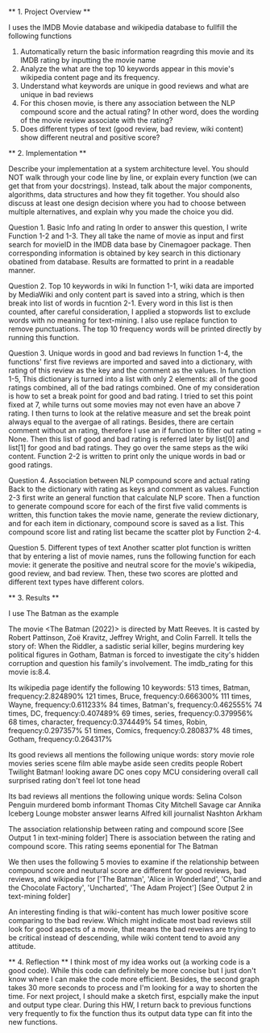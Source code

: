 ** 1. Project Overview **

I uses the IMDB Movie database and wikipedia database to fullfill the following functions
1. Automatically return the basic information reagrding this movie and its IMDB rating by inputting the movie name
2. Analyze the what are the top 10 keywords appear in this movie's wikipedia content page and its frequency.
3. Understand what keywords are unique in good reviews and what are unique in bad reviews
4. For this chosen movie, is there any association between the NLP compound score and the actual rating? In other word, does the wording of the movie review associate with the rating?
5. Does different types of text (good review, bad review, wiki content) show different neutral and positive score?

** 2. Implementation **

Describe your implementation at a system architecture level. You should NOT walk through your code line by line, or explain every function (we can get that from your docstrings). Instead, talk about the major components, algorithms, data structures and how they fit together. You should also discuss at least one design decision where you had to choose between multiple alternatives, and explain why you made the choice you did.

Question 1. Basic Info and rating
In order to answer this question, I write Function 1-2 and 1-3. They all take the name of movie as input and first search for movieID in the IMDB data base by Cinemagoer package. Then corresponding information is obtained by key search in this dictionary obatined from database. Results are formatted to print in a readable manner.

Question 2. Top 10 keywords in wiki
In function 1-1, wiki data are imported by MediaWiki and only content part is saved into a string, which is then break into list of words in fucntion 2-1. Every word in this list is then counted, after careful consideration, I applied a stopwords list to exclude words with no meaning for text-mining. I also use replace function to remove punctuations. The top 10 frequency words will be printed directly by running this function.

Question 3. Unique words in good and bad reviews
In function 1-4, the functions' first five reviews are imported and saved into a dictionary, with rating of this review as the key and the comment as the values. In function 1-5, This dictionary is turned into a list with only 2 elements: all of the good ratings combined, all of the bad ratings combined. One of my consideration is how to set a break point for good and bad rating. I tried to set this point fixed at 7, while turns out some movies may not even have an above 7 rating. I then turns to look at the relative measure and set the break point always equal to the avergae of all ratings. Besides, there are certain comment without an rating, therefore I use an if function to filter out rating = None. Then this list of good and bad rating is referred later by list[0] and list[1] for good and bad ratings. They go over the same steps as the wiki content. Function 2-2 is written to print only the unique words in bad or good ratings.

Question 4. Association between NLP compound score and actual rating
Back to the dictionary with rating as keys and comment as values. Function 2-3 first write an general function that calculate NLP score. Then a function to generate compound score for each of the first five valid comments is written, this function takes the movie name, generate the review dictionary, and for each item in dictionary, compound score is saved as a list. This compound score list and rating list became the scatter plot by Function 2-4.

Question 5. Different types of text
Another scatter plot function is written that by entering a list of movie names, runs the following function for each movie: it generate the positive and neutral score for the movie's wikipedia, good review, and bad review. Then, these two scores are plotted and different text types have different colors.

** 3. Results **

I use The Batman as the example

The movie <The Batman (2022)> is directed by Matt Reeves. It is casted by Robert Pattinson, Zoë Kravitz, Jeffrey Wright, and Colin Farrell. It tells the story of: When the Riddler, a sadistic serial killer, begins murdering key political figures in Gotham, Batman is forced to investigate the city's hidden corruption and question his family's involvement.
The imdb_rating for this movie is:8.4.

Its wikipedia page identify the following 10 keywords:
513 times, Batman, frequency:2.824890%
121 times, Bruce, frequency:0.666300%
111 times, Wayne, frequency:0.611233%
84 times, Batman's, frequency:0.462555%
74 times, DC, frequency:0.407489%
69 times, series, frequency:0.379956%
68 times, character, frequency:0.374449%
54 times, Robin, frequency:0.297357%
51 times, Comics, frequency:0.280837%
48 times, Gotham, frequency:0.264317%

Its good reviews all mentions the following unique words:
story
movie
role
movies
series
scene
film
able
maybe
aside
seen
credits
people
Robert
Twilight
Batman!
looking
aware
DC
ones
copy
MCU
considering
overall
call
surprised
rating
don't
feel
lot
tone
head

Its bad reviews all mentions the following unique words:
Selina
Colson
Penguin
murdered
bomb
informant
Thomas
City
Mitchell
Savage
car
Annika
Iceberg
Lounge
mobster
answer
learns
Alfred
kill
journalist
Nashton
Arkham

The association relationship between rating and compound score [See Output 1 in text-mining folder]
There is association between the rating and compound score. This rating seems eponential for The Batman

We then uses the following 5 movies to examine if the relationship between compound score and neutural score are different for good reviews, bad reviews, and wikipedia for ['The Batman', 'Alice in Wonderland', 'Charlie and the Chocolate Factory', 'Uncharted', 'The Adam Project']
[See Output 2 in text-mining folder]
  
An interesting finding is that wiki-content has much lower positive score comparing to the bad review. Which might indicate most bad reviews still look for good aspects of a movie, that means the bad reveiws are trying to be critical instead of descending, while wiki content tend to avoid any attitude.

** 4. Reflection **
I think most of my idea works out (a working code is a good code). While this code can definitely be more concise but I just don't know where I can make the code more efficient. Besides, the second graph takes 30 more seconds to process and I'm looking for a way to shorten the time. For next project, I should make a sketch first, espcially make the input and output type clear. During this HW, I return back to previous functions very frequently to fix the function thus its output data type can fit into the new functions.
